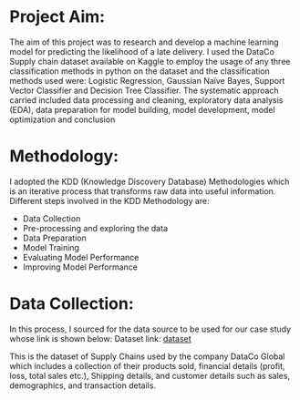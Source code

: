 # Project Aim:
The aim of this project was to research and develop a machine learning model for predicting the likelihood of a late delivery. I used the DataCo Supply chain dataset available on Kaggle to employ the usage of any three classification methods in python on the dataset and the classification methods used were: Logistic Regression, Gaussian Naïve Bayes, Support Vector Classifier and Decision Tree Classifier. 
The systematic approach carried included data processing and cleaning, exploratory data analysis (EDA), data preparation for model building, model development, model optimization and conclusion

# Methodology:
I adopted the KDD (Knowledge Discovery Database) Methodologies which is an iterative process that transforms raw data into useful information. Different steps involved in the KDD Methodology are:
- Data Collection
- Pre-processing and exploring the data
-	Data Preparation
-	Model Training
-	Evaluating Model Performance
-	Improving Model Performance

# Data Collection:

In this process, I sourced for the data source to be used for our case study whose link is shown below:
Dataset link: [dataset](https://data.mendeley.com/datasets/8gx2fvg2k6/5)

This is the dataset of Supply Chains used by the company DataCo Global which includes a collection of their products sold, financial details (profit, loss, total sales etc.), Shipping details, and customer details such as sales, demographics, and transaction details.

